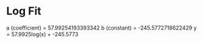 
# Log Fit

a (coefficient) = 57.99254193393342
b (constant) = -245.5772718622429
y = 57.9925log(x) + -245.5773
